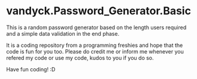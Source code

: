 # vandyck.Password_Generator.Basic
This is a random password generator based on the length users required and a simple data validation in the end phase.

It is a coding repository from a programming freshies and hope that the code is fun for you too. Please do credit me or inform me whenever you refered my code or use my code, kudos to you if you do so.

Have fun coding! :D
